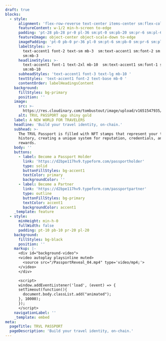 ```yaml
---
draft: true
blocks:
  - style:
      alignment: 'flex-row-reverse text-center items-center sm:flex-col'
      featureContent: w-1/2 min-h-screen to-edge
      padding: 'pt-28 pb-28 pr-0 pl-36 sm:pt-0 sm:pb-20 sm:pr-6 sm:pl-6'
      featureImage: object-center object-scale-down to-edge
      imagePadding: 'pt-0 pb-0 pr-36 pl-0 sm:pt-6 sm:pb-0 sm:pr-6 sm:pl-6'
      labelStyles: >-
        text-accent1 font-2 text-sm mb-3  sm:text-accent1 sm:font-2 sm:text-xs
        sm:mb-3 
      headlineStyles: >-
        text-accent1 font-1 text-2xl mb-10  sm:text-accent1 sm:font-1 sm:text-xl
        sm:mb-10 
      subheadStyles: 'text-accent1 font-3 text-lg mb-10 '
      textStyles: 'text-accent1 font-2 text-base mb-0 '
      contentOrder: labelHeadingsContent
    background:
      fillStyles: bg-primary
      position: ''
    image:
      src: >-
        https://res.cloudinary.com/tombustout/image/upload/v1651547935/passport_img_uygam9.jpg
      alt: TRVL PASSPORT app shiny gold
    label: A NEW WORLD FOR TRAVELERS
    headline: 'Build your travel identity, on-chain.'
    subhead: >-
      The TRVL Passport is filled with NFT stamps that represent your travel
      history, creating a unique system for reputation, credentials, and
      rewards.
    body: ''
    buttons:
      - label: Become a Passport Holder
        link: 'https://d2bpe117hv9.typeform.com/passportholder'
        type: solid
        buttonFillStyles: bg-accent1
        textColor: primary
        backgroundColor: ''
      - label: Become a Partner
        link: 'https://d2bpe117hv9.typeform.com/passportpartner'
        type: outline
        buttonFillStyles: bg-primary
        textColor: accent1
        backgroundColor: accent1
    _template: feature
  - style:
      minHeight: min-h-0
      fullWidth: false
      padding: pt-10 pb-10 pr-20 pl-20
    background:
      fillStyles: bg-black
      position: ''
    markup: |-
      <div id="background-video">
      <video autoplay playsinline muted>
        <source src="/PassportReveal_04.mp4" type='video/mp4;'>
      </video>
      </div>

      <script>
      window.addEventListener('load', (event) => {
      setTimeout(function(){
        document.body.classList.add("animated");
      }, 10000);
      });
      </script>
    navigationLabel: ''
    _template: embed
meta:
  pageTitle: TRVL PASSPORT
  pageDescription: 'Build your travel identity, on-chain.'
---
```



